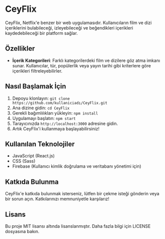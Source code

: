 # CeyFlix

CeyFlix, Netflix'e benzer bir web uygulamasıdır. Kullanıcıların film ve dizi içeriklerini bulabileceği, izleyebileceği ve beğendikleri içerikleri kaydedebileceği bir platform sağlar.

## Özellikler

<!-- - **Kullanıcı Profili**: Kullanıcılar, hesap oluşturarak ve oturum açarak kişisel profillerini oluşturabilirler. Bu profiller, kullanıcıların izleme geçmişini ve favori içeriklerini saklamalarına olanak tanır. -->
  
- **İçerik Kategorileri**: Farklı kategorilerdeki film ve dizilere göz atma imkanı sunar. Kullanıcılar, tür, popülerlik veya yayın tarihi gibi kriterlere göre içerikleri filtreleyebilirler.
  
<!-- - **Arama**: İçerik adına, türe veya oyuncuya göre arama yapma yeteneği sağlar. -->
  
<!-- - **İzleme Listesi**: Kullanıcılar, izlemek istedikleri içerikleri bir izleme listesine ekleyebilirler, böylece daha sonra kolayca erişebilirler.
  
- **İzleme Geçmişi**: Kullanıcıların izledikleri içeriklerin geçmişini tutar ve bu şekilde kullanıcılara tavsiyelerde bulunur. -->

## Nasıl Başlamak İçin

1. Depoyu klonlayın: `git clone https://github.com/kullaniciadı/CeyFlix.git`
2. Ana dizine gidin: `cd CeyFlix`
3. Gerekli bağımlılıkları yükleyin: `npm install`
4. Uygulamayı başlatın: `npm start`
5. Tarayıcınızda `http://localhost:3000` adresine gidin.
6. Artık CeyFlix'i kullanmaya başlayabilirsiniz!

## Kullanılan Teknolojiler

- JavaScript (React.js)
- CSS (Sass)
- Firebase (Kullanıcı kimlik doğrulama ve veritabanı yönetimi için)

## Katkıda Bulunma

CeyFlix'e katkıda bulunmak isterseniz, lütfen bir çekme isteği gönderin veya bir sorun açın. Katkılarınızı memnuniyetle karşılarız!

## Lisans

Bu proje MIT lisansı altında lisanslanmıştır. Daha fazla bilgi için LICENSE dosyasına bakın.
